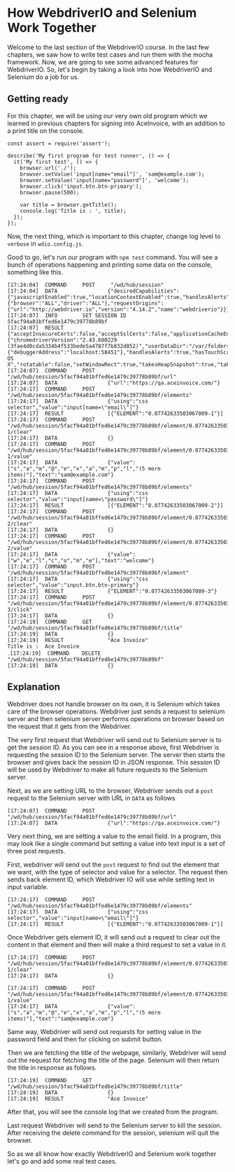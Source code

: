 # How WebdriverIO and Selenium Work Together

Welcome to the last section of the WebdriverIO course. In the last few chapters, we saw how to write test cases and run them with the mocha framework. Now, we are going to see some advanced features for WebdriverIO. So, let's begin by taking a look into how WebdriverIO and Selenium do a job for us.

## Getting ready

For this chapter, we will be using our very own old program which we learned in previous chapters for signing into AceInvoice, with an addition to a print title on the console.

```
const assert = require('assert');

describe('My first program for test runner', () => {
  it('My first test', () => {
    browser.url('./');
    browser.setValue('input[name="email"]', 'sam@example.com');
    browser.setValue('input[name="password"]', 'welcome');
    browser.click('input.btn.btn-primary');
    browser.pause(500);

    var title = browser.getTitle();
    console.log('Title is : ', title);
  });
});
```

Now, the next thing, which is important to this chapter, change log level to `verbose` in `wdio.config.js`.

Good to go, let's run our program with `npm test` command. You will see a bunch of operations happening and printing some data on the console, something like this.

```
[17:24:04]  COMMAND     POST     "/wd/hub/session"
[17:24:04]  DATA                {"desiredCapabilities":{"javascriptEnabled":true,"locationContextEnabled":true,"handlesAlerts":true,"rotatable":true,"maxInstances":5,"browserName":"chrome","loggingPrefs":{"browser":"ALL","driver":"ALL"},"requestOrigins":{"url":"http://webdriver.io","version":"4.14.2","name":"webdriverio"}}}
[17:24:07]  INFO        SET SESSION ID 5facf94a01bffed6e1479c39778b89bf
[17:24:07]  RESULT              {"acceptInsecureCerts":false,"acceptSslCerts":false,"applicationCacheEnabled":false,"browserConnectionEnabled":false,"browserName":"chrome","chrome":{"chromedriverVersion":"2.43.600229 (3fae4d0cda5334b4f533bede5a4787f7b832d052)","userDataDir":"/var/folders/v6/_6sh53vn5gl3lct18w533gr80000gn/T/.org.chromium.Chromium.bWkuWC"},"cssSelectorsEnabled":true,"databaseEnabled":false,"goog:chromeOptions":{"debuggerAddress":"localhost:58451"},"handlesAlerts":true,"hasTouchScreen":false,"javascriptEnabled":true,"locationContextEnabled":true,"mobileEmulationEnabled":false,"nativeEvents":true,"networkConnectionEnabled":false,"pageLoadStrategy":"normal","platform":"Mac OS X","rotatable":false,"setWindowRect":true,"takesHeapSnapshot":true,"takesScreenshot":true,"unexpectedAlertBehaviour":"","version":"72.0.3626.121","webStorageEnabled":true,"webdriver.remote.sessionid":"5facf94a01bffed6e1479c39778b89bf"}
[17:24:07]  COMMAND     POST     "/wd/hub/session/5facf94a01bffed6e1479c39778b89bf/url"
[17:24:07]  DATA                {"url":"https://qa.aceinvoice.com/"}
[17:24:17]  COMMAND     POST     "/wd/hub/session/5facf94a01bffed6e1479c39778b89bf/elements"
[17:24:17]  DATA                {"using":"css selector","value":"input[name=\"email\"]"}
[17:24:17]  RESULT              [{"ELEMENT":"0.07742633503067009-1"}]
[17:24:17]  COMMAND     POST     "/wd/hub/session/5facf94a01bffed6e1479c39778b89bf/element/0.07742633503067009-1/clear"
[17:24:17]  DATA                {}
[17:24:17]  COMMAND     POST     "/wd/hub/session/5facf94a01bffed6e1479c39778b89bf/element/0.07742633503067009-1/value"
[17:24:17]  DATA                {"value":["s","a","m","@","e","x","a","m","p","l","(5 more items)"],"text":"sam@example.com"}
[17:24:17]  COMMAND     POST     "/wd/hub/session/5facf94a01bffed6e1479c39778b89bf/elements"
[17:24:17]  DATA                {"using":"css selector","value":"input[name=\"password\"]"}
[17:24:17]  RESULT              [{"ELEMENT":"0.07742633503067009-2"}]
[17:24:17]  COMMAND     POST     "/wd/hub/session/5facf94a01bffed6e1479c39778b89bf/element/0.07742633503067009-2/clear"
[17:24:17]  DATA                {}
[17:24:17]  COMMAND     POST     "/wd/hub/session/5facf94a01bffed6e1479c39778b89bf/element/0.07742633503067009-2/value"
[17:24:17]  DATA                {"value":["w","e","l","c","o","m","e"],"text":"welcome"}
[17:24:17]  COMMAND     POST     "/wd/hub/session/5facf94a01bffed6e1479c39778b89bf/element"
[17:24:17]  DATA                {"using":"css selector","value":"input.btn.btn-primary"}
[17:24:17]  RESULT              {"ELEMENT":"0.07742633503067009-3"}
[17:24:17]  COMMAND     POST     "/wd/hub/session/5facf94a01bffed6e1479c39778b89bf/element/0.07742633503067009-3/click"
[17:24:17]  DATA                {}
[17:24:19]  COMMAND     GET      "/wd/hub/session/5facf94a01bffed6e1479c39778b89bf/title"
[17:24:19]  DATA                {}
[17:24:19]  RESULT              "Ace Invoice"
Title is :  Ace Invoice
․[17:24:19]  COMMAND    DELETE   "/wd/hub/session/5facf94a01bffed6e1479c39778b89bf"
[17:24:19]  DATA                {}
```

## Explanation

Webdriver does not handle browser on its own, it is Selenium which takes care of the browser operations. Webdriver just sends a request to selenium server and then selenium server performs operations on browser based on the request that it gets from the Webdriver.

The very first request that Webdriver will send out to Selenium server is to get the session ID. As you can see in a response above, first Webdriver is requesting the session ID to the Selenium server. The server then starts the browser and gives back the session ID in JSON response. This session ID will be used by Webdriver to make all future requests to the Selenium server.

Next, as we are setting URL to the browser, Webdriver sends out a `post` request to the Selenium server with URL in `DATA` as follows

```
[17:24:07]  COMMAND     POST    "/wd/hub/session/5facf94a01bffed6e1479c39778b89bf/url"
[17:24:07]  DATA                {"url":"https://qa.aceinvoice.com/"}
```

Very next thing, we are setting a value to the email field. In a program, this may look like a single command but setting a value into text input is a set of three post requests.

First, webdriver will send out the `post` request to find out the element that we want, with the type of selector and value for a selector. The request then sends back element ID, which Webdriver IO will use while setting text in input variable.

```
[17:24:17]  COMMAND     POST    "/wd/hub/session/5facf94a01bffed6e1479c39778b89bf/elements"
[17:24:17]  DATA                {"using":"css selector","value":"input[name=\"email\"]"}
[17:24:17]  RESULT              [{"ELEMENT":"0.07742633503067009-1"}]
```

Once Webdriver gets element ID, it will send out a request to clear out the content in that element and then will make a third request to set a value in it.

```
[17:24:17]  COMMAND     POST     "/wd/hub/session/5facf94a01bffed6e1479c39778b89bf/element/0.07742633503067009-1/clear"
[17:24:17]  DATA                {}
```

```
[17:24:17]  COMMAND     POST     "/wd/hub/session/5facf94a01bffed6e1479c39778b89bf/element/0.07742633503067009-1/value"
[17:24:17]  DATA                {"value":["s","a","m","@","e","x","a","m","p","l","(5 more items)"],"text":"sam@example.com"}
```

Same way, Webdriver will send out requests for setting value in the password field and then for clicking on submit button.

Then we are fetching the title of the webpage, similarly, Webdriver will send out the request for fetching the title of the page. Selenium will then return the title in response as follows.

```
[17:24:19]  COMMAND     GET      "/wd/hub/session/5facf94a01bffed6e1479c39778b89bf/title"
[17:24:19]  DATA                {}
[17:24:19]  RESULT              "Ace Invoice"
```

After that, you will see the console log that we created from the program.

Last request Webdriver will send to the Selenium server to kill the session. After receiving the delete command for the session, selenium will quit the browser.

So as we all know how exactly WebdriverIO and Selenium work together let's go and add some real test cases.
